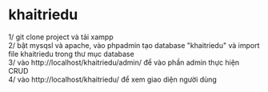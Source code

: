 # khaitriedu
1/ git clone project và tải xampp
</br>
2/  bật  mysqsl và apache, vào phpadmin tạo database "khaitriedu" và import file khaitriedu trong thư mục database
</br>
3/ vào http://localhost/khaitriedu/admin/ để vào phần admin thực hiện CRUD
</br>
4/ vào http://localhost/khaitriedu/ để xem giao diện người dùng 
